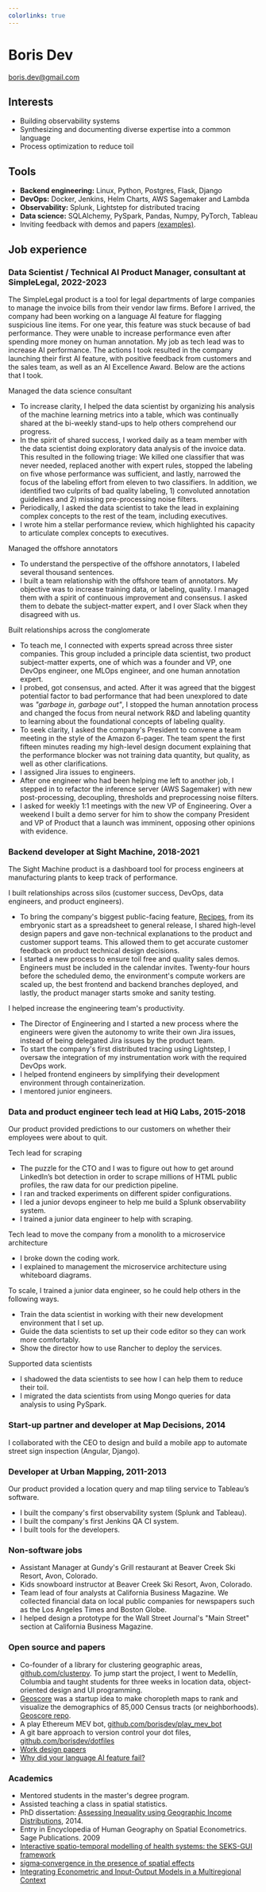 ```yaml
---
colorlinks: true
---
```


# Boris Dev

boris.dev@gmail.com

## Interests

- Building observability systems
- Synthesizing and documenting diverse expertise into a common language
- Process optimization to reduce toil

## Tools

- **Backend engineering:** Linux, Python, Postgres, Flask, Django
- **DevOps:** Docker, Jenkins, Helm Charts, AWS Sagemaker and Lambda
- **Observability:** Splunk, Lightstep for distributed tracing
- **Data science:** SQLAlchemy, PySpark, Pandas, Numpy, PyTorch, Tableau
- Inviting feedback with demos and papers [(examples)](https://docs.google.com/document/d/1pMID97O4hHkK8ok7cwLH4Y4KpsgQSPUAXtYrscwcyb4/view).

## Job experience

### Data Scientist / Technical AI Product Manager, consultant at SimpleLegal, 2022-2023

The SimpleLegal product is a tool for legal departments of large companies to manage
the invoice bills from their vendor law firms. Before I arrived, the company had
been working on a language AI feature for flagging suspicious line items. 
For one year, this feature was stuck because of bad performance.
They were unable to increase performance even after spending more money on
human annotation. My job as tech lead was to increase AI performance.
The actions I took resulted in the company launching their first AI feature, with positive feedback
from customers and the sales team, as well as an AI Excellence Award. Below are the
actions that I took.

Managed the data science consultant 

- To increase clarity, I helped the data scientist by organizing his analysis of the 
  machine learning metrics into a table, which was continually shared at the
  bi-weekly stand-ups to help others comprehend our progress. 
- In the spirit of shared success, I worked daily as a team member with the data
  scientist doing exploratory data analysis of the invoice data. This resulted
  in the following triage: We killed one classifier that was never needed, 
  replaced another with expert rules, stopped the labeling on five whose
  performance was sufficient, and lastly, narrowed the focus of the labeling effort from
  eleven to two classifiers. In addition, we identified two culprits of bad quality labeling, 1) convoluted annotation
   guidelines and 2) missing pre-processing noise filters.
- Periodically, I asked the data scientist to take the lead in explaining complex
  concepts to the rest of the team, including  executives.
- I wrote him a stellar performance review, which highlighted his capacity to
  articulate complex concepts to executives.

Managed the offshore annotators

- To understand the perspective of the offshore annotators, I labeled several
  thousand sentences.
- I built a team relationship with the offshore team of annotators. My
  objective was to increase training data, or labeling, quality. I managed them
  with a spirit of continuous improvement and consensus. I asked them to debate
  the subject-matter expert, and I over Slack when they disagreed with us. 

Built relationships across the conglomerate

- To teach me, I connected with experts spread across three sister companies.
  This group included a principle data scientist, two product subject-matter
  experts, one of which was a founder and VP, one DevOps engineer, one MLOps
  engineer, and one human annotation expert.
- I probed, got consensus, and acted. After it was agreed that the 
  biggest potential factor to bad performance that had been unexplored to date
  was _"garbage in, garbage out"_, I stopped the human
  annotation process and changed the focus from neural network R&D and labeling
  quantity to learning about the foundational concepts of labeling quality. 
- To seek clarity, I asked the company's President to convene a team meeting in
  the style of the Amazon 6-pager. The team spent the first fifteen minutes
  reading my high-level design document explaining that the performance blocker
  was not training data quantity, but quality, as well as other clarifications. 
- I assigned Jira issues to engineers. 
- After one engineer who had been helping me left to another job, I stepped in
  to refactor the inference server (AWS Sagemaker) with new post-processing,
  decoupling, thresholds and preprocessing noise filters.
- I asked for weekly 1:1 meetings with the new VP of Engineering. Over a weekend
  I built a demo server for him to show the company President and VP of Product
  that a launch was imminent, opposing other opinions with evidence.

### Backend developer at Sight Machine, 2018-2021

The Sight Machine product is a dashboard tool for process engineers at manufacturing
plants to keep track of performance.

I built relationships across silos (customer success, DevOps, data engineers, and product engineers).

- To bring the company's biggest public-facing feature,
[Recipes](https://sightmachine.com/blog/manufacturing-dynamic-recipes/),
from its embryonic start as a spreadsheet to general release, I shared high-level
design papers and gave non-technical explanations to the product and customer support teams. This allowed
them to get accurate customer feedback on product technical design decisions. 
- I started a new process to ensure toil free and quality sales demos. Engineers must be included
  in the calendar invites. Twenty-four hours before the scheduled demo, the
  environment's compute workers are scaled up, the best frontend and backend
  branches deployed, and lastly, the product manager starts smoke and sanity testing.

I helped increase the engineering team's productivity.

- The Director of Engineering and I started a new process where the engineers
  were given the autonomy to write their own Jira issues, instead of being
  delegated Jira issues by the product team.
- To start the company's first distributed tracing using Lightstep, I
  oversaw the integration of my instrumentation work with the required DevOps
  work.
- I helped frontend engineers by simplifying their development environment
  through containerization.
- I mentored junior engineers.

### Data and product engineer tech lead at HiQ Labs, 2015-2018

Our product provided predictions to our customers on whether their employees were
about to quit. 

Tech lead for scraping

- The puzzle for the CTO and I was to figure out how to get around LinkedIn’s bot detection in order to scrape millions of HTML
public profiles, the raw data for our prediction pipeline. 
- I ran and tracked experiments on different spider configurations. 
- I led a junior devops engineer to help me build a Splunk observability system.
- I trained a junior data engineer to help with scraping.

Tech lead to move the company from a monolith to a microservice architecture

- I broke down the coding work.
- I explained to management the microservice architecture using whiteboard diagrams.

To scale, I trained a junior data engineer, so he could help others in the following ways.

- Train the data scientist in working with their new development environment that I set up.
- Guide the data scientists to set up their code editor so they can work more comfortably.
- Show the director how to use Rancher to deploy the services.

Supported data scientists

- I shadowed the data scientists to see how I can help them to reduce their toil.
- I migrated the data scientists from using Mongo queries for data analysis to using PySpark.


### Start-up partner and developer at Map Decisions, 2014

I collaborated with the CEO to design and build a mobile app to automate street sign inspection (Angular,
Django).


### Developer at Urban Mapping, 2011-2013

Our product provided a location query and map tiling service to Tableau’s software. 

- I built the company's first observability system (Splunk and Tableau).
- I built the company's first Jenkins QA CI system.
- I built tools for the developers.

### Non-software jobs

- Assistant Manager at Gundy's Grill restaurant at Beaver Creek Ski Resort, Avon, Colorado.
- Kids snowboard instructor at Beaver Creek Ski Resort, Avon, Colorado.
- Team lead of four analysts at California Business Magazine. We collected financial
  data on local public companies for newspapers such as the Los Angeles Times and Boston Globe. 
- I helped design a prototype for the Wall Street Journal's "Main Street" section at California Business Magazine.

### Open source and papers

-   Co-founder of a library for clustering geographic areas, [github.com/clusterpy](https://github.com/clusterpy/clusterpy). To jump start the project, I went to Medellín, Columbia and taught students for three weeks in location data, object-oriented design and UI programming.
- [Geoscore](http://geoscore.com/) was a startup idea to make choropleth maps to rank and visualize the demographics of 85,000 Census tracts (or neighborhoods).
  [Geoscore repo](https://github.com/schmidtc/geoscore).
-   A play Ethereum MEV bot,
    [github.com/borisdev/play_mev_bot](https://github.com/borisdev/play_mev_bot)
-   A git bare approach to version control your dot files,
    [github.com/borisdev/dotfiles](https://github.com/borisdev/dotfiles/blob/master/README.md)
-   [Work design
    papers](https://docs.google.com/document/d/1pMID97O4hHkK8ok7cwLH4Y4KpsgQSPUAXtYrscwcyb4/edit)
-   [Why did your language AI feature
    fail?](https://medium.com/@boris.dev/why-did-your-language-ai-feature-fail-66a280954287)

### Academics

-   Mentored students in the master's degree program.
-   Assisted teaching a class in spatial statistics.
-   PhD dissertation: [Assessing Inequality using Geographic Income
    Distributions](https://drive.google.com/file/d/0B3VpcoC5o49ZSzZXbnY3U0VJY2d6dWRETzh1S2Y5ZGNXRGtZ/view?pli=1&resourcekey=0-KJJYhy3nBjKMK5RSVvOisw), 2014.
-   Entry in Encyclopedia of Human Geography on Spatial Econometrics. Sage
    Publications. 2009
-   [Interactive spatio-temporal modelling of health systems: the SEKS-GUI
    framework](https://link.springer.com/article/10.1007/s00477-007-0135-0)
-   [sigma‐convergence in the presence of spatial
    effects](https://rsaiconnect.onlinelibrary.wiley.com/doi/abs/10.1111/j.1435-5957.2006.00083.x)
-   [Integrating Econometric and Input-Output Models in a Multiregional
    Context](https://onlinelibrary.wiley.com/doi/abs/10.1111/j.1468-2257.1997.tb00771.x)

